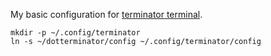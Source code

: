 My basic configuration for [terminator terminal](http://gnometerminator.blogspot.fi/p/introduction.html).

    mkdir -p ~/.config/terminator
    ln -s ~/dotterminator/config ~/.config/terminator/config


